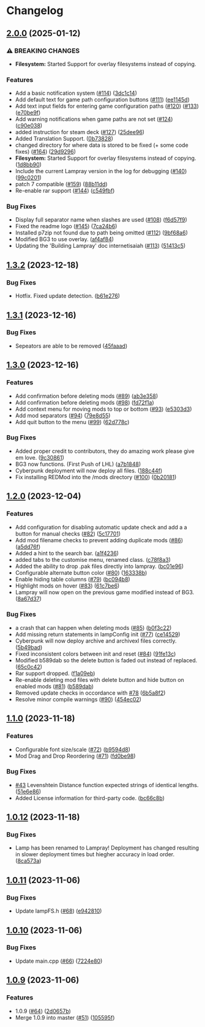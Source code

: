 # Changelog

## [2.0.0](https://github.com/CHollingworth/Lampray/compare/v1.3.2...v2.0.0) (2025-01-12)


### ⚠ BREAKING CHANGES

* **Filesystem:** Started Support for overlay filesystems instead of copying.

### Features

* Add a basic notification system ([#114](https://github.com/CHollingworth/Lampray/issues/114)) ([3dc1c14](https://github.com/CHollingworth/Lampray/commit/3dc1c14fea53c151b9f38a098f36c8d972c4d25e))
* Add default text for game path configuration buttons ([#111](https://github.com/CHollingworth/Lampray/issues/111)) ([ee1145d](https://github.com/CHollingworth/Lampray/commit/ee1145d67f586947510651b2e8de32fc283305c0))
* Add text input fields for entering game configuration paths ([#120](https://github.com/CHollingworth/Lampray/issues/120)) ([#133](https://github.com/CHollingworth/Lampray/issues/133)) ([e70be9f](https://github.com/CHollingworth/Lampray/commit/e70be9fbee247810dcb1fabe2fdf1f62fd84b917))
* Add warning notifications when game paths are not set ([#124](https://github.com/CHollingworth/Lampray/issues/124)) ([c90e038](https://github.com/CHollingworth/Lampray/commit/c90e0384a9db2333c64794bc56261d2c91915579))
* added instruction for steam deck ([#127](https://github.com/CHollingworth/Lampray/issues/127)) ([25dee96](https://github.com/CHollingworth/Lampray/commit/25dee96ae74bed8992dcc824945fe0386722ca5b))
* Added Translation Support. ([0b73828](https://github.com/CHollingworth/Lampray/commit/0b73828732fdd0b0952cda08665b157af6fe162b))
* changed directory for where data is stored to be fixed (+ some code fixes) ([#164](https://github.com/CHollingworth/Lampray/issues/164)) ([29d9296](https://github.com/CHollingworth/Lampray/commit/29d92967452f4634b03273fbc457c9a307e94ebf))
* **Filesystem:** Started Support for overlay filesystems instead of copying. ([1d8bb90](https://github.com/CHollingworth/Lampray/commit/1d8bb90a75489557e86c124f77fdaee0917501f9))
* Include the current Lampray version in the log for debugging ([#140](https://github.com/CHollingworth/Lampray/issues/140)) ([99c0201](https://github.com/CHollingworth/Lampray/commit/99c0201b7f8d2f54ce797468b5676f6bf5b8b2f1))
* patch 7 compatible ([#159](https://github.com/CHollingworth/Lampray/issues/159)) ([88b11dd](https://github.com/CHollingworth/Lampray/commit/88b11dd3b5a342088bbec6a51164d11819d29b98))
* Re-enable rar support ([#144](https://github.com/CHollingworth/Lampray/issues/144)) ([c549fbf](https://github.com/CHollingworth/Lampray/commit/c549fbfbd6ad18b2eca0a6d17b6066d1f74c54b7))


### Bug Fixes

* Display full separator name when slashes are used ([#108](https://github.com/CHollingworth/Lampray/issues/108)) ([f6d57f9](https://github.com/CHollingworth/Lampray/commit/f6d57f91012fbd1e491b934c589a370fa780b20f))
* Fixed the readme logo ([#145](https://github.com/CHollingworth/Lampray/issues/145)) ([7ca24b6](https://github.com/CHollingworth/Lampray/commit/7ca24b6a5dfaf7e52927f42ae81cd9e031c11090))
* Installed p7zip not found due to path being omitted ([#112](https://github.com/CHollingworth/Lampray/issues/112)) ([9bf68a6](https://github.com/CHollingworth/Lampray/commit/9bf68a6f16eb2e6e3e178565c896ae81c1df7df1))
* Modified BG3 to use overlay. ([af4af84](https://github.com/CHollingworth/Lampray/commit/af4af845dddd3011eddea1e8e708d4a463e08aa4))
* Updating the 'Building Lampray' doc internetisaiah ([#113](https://github.com/CHollingworth/Lampray/issues/113)) ([51413c5](https://github.com/CHollingworth/Lampray/commit/51413c5ca3e976c2e94b26a183c6fe0a9efaa696))

## [1.3.2](https://github.com/CHollingworth/Lampray/compare/v1.3.1...v1.3.2) (2023-12-18)


### Bug Fixes

* Hotfix. Fixed update detection. ([b61e276](https://github.com/CHollingworth/Lampray/commit/b61e27658b866d350cfcaa009e3e507d278adf44))

## [1.3.1](https://github.com/CHollingworth/Lampray/compare/v1.3.0...v1.3.1) (2023-12-16)


### Bug Fixes

* Sepeators are able to be removed ([45faaad](https://github.com/CHollingworth/Lampray/commit/45faaad64562b394ec908f85f8f6996cba917428))

## [1.3.0](https://github.com/CHollingworth/Lampray/compare/v1.2.0...v1.3.0) (2023-12-16)


### Features

* Add confirmation before deleting mods ([#89](https://github.com/CHollingworth/Lampray/issues/89)) ([ab3e358](https://github.com/CHollingworth/Lampray/commit/ab3e358db686f7b00db9b1e236c54432294c60d4))
* Add confirmation before deleting mods ([#98](https://github.com/CHollingworth/Lampray/issues/98)) ([fd72f1a](https://github.com/CHollingworth/Lampray/commit/fd72f1a0bd065afc406f51503e7e863afecdd654))
* Add context menu for moving mods to top or bottom ([#93](https://github.com/CHollingworth/Lampray/issues/93)) ([e5303d3](https://github.com/CHollingworth/Lampray/commit/e5303d3b55620b155d9e05ef9049257c12e2e6a4))
* Add mod separators ([#94](https://github.com/CHollingworth/Lampray/issues/94)) ([79e8d55](https://github.com/CHollingworth/Lampray/commit/79e8d55c6855419ca1d018915041a62e0929ef8d))
* Add quit button to the menu ([#99](https://github.com/CHollingworth/Lampray/issues/99)) ([62d778c](https://github.com/CHollingworth/Lampray/commit/62d778cd448f853240b134e7544e185e5f21da65))


### Bug Fixes

* Added proper credit to contributors, they do amazing work please give em love. ([9c30861](https://github.com/CHollingworth/Lampray/commit/9c308616b8b60b0b16ade8615450b76b5e82eedf))
* BG3 now functions. (First Push of LHL) ([a7b1848](https://github.com/CHollingworth/Lampray/commit/a7b1848dbbabe1202ca33a460386956bf257e6e9))
* Cyberpunk deployment will now deploy all files. ([188c44f](https://github.com/CHollingworth/Lampray/commit/188c44f0b75c0b2900bbad72964f478b606f8db5))
* Fix installing REDMod into the /mods directory ([#100](https://github.com/CHollingworth/Lampray/issues/100)) ([0b20181](https://github.com/CHollingworth/Lampray/commit/0b201817682fadfeacc958300b63472d032688c5))

## [1.2.0](https://github.com/CHollingworth/Lampray/compare/v1.1.0...v1.2.0) (2023-12-04)


### Features

* Add configuration for disabling automatic update check and add a a button for manual checks ([#82](https://github.com/CHollingworth/Lampray/issues/82)) ([5c17701](https://github.com/CHollingworth/Lampray/commit/5c177011040327899543c63894152af7ba96a7d6))
* Add mod filename checks to prevent adding duplicate mods ([#86](https://github.com/CHollingworth/Lampray/issues/86)) ([a5dd76f](https://github.com/CHollingworth/Lampray/commit/a5dd76f8287173112753690e1ea5d589103d6437))
* Added a hint to the search bar. ([a1f4236](https://github.com/CHollingworth/Lampray/commit/a1f4236f27a818e0b620f164432b211cd116b7ba))
* added tabs to the customise menu, renamed class. ([c78f8a3](https://github.com/CHollingworth/Lampray/commit/c78f8a3ba15cfd678d029e992d6063450fbaab00))
* Added the ability to drop .pak files directly into lampray. ([bc01e96](https://github.com/CHollingworth/Lampray/commit/bc01e96f6d272e9addbf624ac158e71074b4b3d8))
* Configurable alternate button color ([#80](https://github.com/CHollingworth/Lampray/issues/80)) ([163338b](https://github.com/CHollingworth/Lampray/commit/163338b4d1b95bd28e466b6545eb83566b0346cb))
* Enable hiding table columns ([#79](https://github.com/CHollingworth/Lampray/issues/79)) ([bc094b8](https://github.com/CHollingworth/Lampray/commit/bc094b8a1c5b645536f35e0f39fdbd4a31b62737))
* Highlight mods on hover ([#83](https://github.com/CHollingworth/Lampray/issues/83)) ([61c7be6](https://github.com/CHollingworth/Lampray/commit/61c7be6df4c17a06b92cd7c970f3f10b9b25c6d8))
* Lampray will now open on the previous game modified instead of BG3. ([8a67d37](https://github.com/CHollingworth/Lampray/commit/8a67d3748b241c5b687b3344f784202d65e4cf61))


### Bug Fixes

* a crash that can happen when deleting mods ([#85](https://github.com/CHollingworth/Lampray/issues/85)) ([b0f3c22](https://github.com/CHollingworth/Lampray/commit/b0f3c2214273ce76d4e56f119b01ab7f116ab287))
* Add missing return statements in lampConfig init ([#77](https://github.com/CHollingworth/Lampray/issues/77)) ([ce14529](https://github.com/CHollingworth/Lampray/commit/ce1452949fb82171b20592336c69aac6d742cd82))
* Cyberpunk will now deploy archive and archivexl files correctly. ([5b49bad](https://github.com/CHollingworth/Lampray/commit/5b49bad47a335266f26335abad8000d49dbbff1c))
* Fixed inconsistent colors between init and reset ([#84](https://github.com/CHollingworth/Lampray/issues/84)) ([91fe13c](https://github.com/CHollingworth/Lampray/commit/91fe13c670dc36d2f1b2cb164676cb135f0c7b00))
* Modified b589dab so the delete button is faded out instead of replaced. ([65c0c42](https://github.com/CHollingworth/Lampray/commit/65c0c4241a4906884b1fb1265b7bebf0d96da6a8))
* Rar support dropped. ([f1a09eb](https://github.com/CHollingworth/Lampray/commit/f1a09ebb1fba9d6dd1cc38b8d86e5d474e3c3366))
* Re-enable deleting mod files with delete button and hide button on enabled mods ([#81](https://github.com/CHollingworth/Lampray/issues/81)) ([b589dab](https://github.com/CHollingworth/Lampray/commit/b589dabfce242b44f6bf1c40fd45164f7a924308))
* Removed update checks in occordance with [#78](https://github.com/CHollingworth/Lampray/issues/78) ([6b5a8f2](https://github.com/CHollingworth/Lampray/commit/6b5a8f233a00ee5ccfb2f77c4208a4d60d1279eb))
* Resolve minor compile warnings ([#90](https://github.com/CHollingworth/Lampray/issues/90)) ([454ec02](https://github.com/CHollingworth/Lampray/commit/454ec02a8bf408809a843819748a47ca8a9cdc62))

## [1.1.0](https://github.com/CHollingworth/Lampray/compare/v1.0.12...v1.1.0) (2023-11-18)


### Features

* Configurable font size/scale ([#72](https://github.com/CHollingworth/Lampray/issues/72)) ([b9594d8](https://github.com/CHollingworth/Lampray/commit/b9594d8bba595d616acbd98b1d076efcba669cc8))
* Mod Drag and Drop Reordering ([#71](https://github.com/CHollingworth/Lampray/issues/71)) ([fd0be98](https://github.com/CHollingworth/Lampray/commit/fd0be9812af3be7f3c452392db6389728e8010a7))


### Bug Fixes

* [#43](https://github.com/CHollingworth/Lampray/issues/43) Levenshtein Distance function expected strings of identical lengths. ([51e6e86](https://github.com/CHollingworth/Lampray/commit/51e6e860c953041bd421cfc6862c7399d30df948))
* Added License information for third-party code. ([bc66c8b](https://github.com/CHollingworth/Lampray/commit/bc66c8bfc0b20957e40831b29719988b2ab920dd))

## [1.0.12](https://github.com/CHollingworth/Lamp/compare/v1.0.11...v1.0.12) (2023-11-18)


### Bug Fixes

* Lamp has been renamed to Lampray! Deployment has changed resulting in slower deployment times but hiegher accuracy in load order. ([8ca573a](https://github.com/CHollingworth/Lamp/commit/8ca573ad83dd3e3f41cf326cee2b607cf735ad78))

## [1.0.11](https://github.com/CHollingworth/Lamp/compare/v1.0.10...v1.0.11) (2023-11-06)


### Bug Fixes

* Update lampFS.h ([#68](https://github.com/CHollingworth/Lamp/issues/68)) ([e942810](https://github.com/CHollingworth/Lamp/commit/e9428107c4ad7927278f1f80491dcdaec0b713a0))

## [1.0.10](https://github.com/CHollingworth/Lamp/compare/v1.0.9...v1.0.10) (2023-11-06)


### Bug Fixes

* Update main.cpp ([#66](https://github.com/CHollingworth/Lamp/issues/66)) ([7224e80](https://github.com/CHollingworth/Lamp/commit/7224e809b0d93a4e2ab3d2f48a37e06f15df56fd))

## [1.0.9](https://github.com/CHollingworth/Lamp/compare/v1.0.8...v1.0.9) (2023-11-06)


### Features

* 1.0.9 ([#64](https://github.com/CHollingworth/Lamp/issues/64)) ([2d0657b](https://github.com/CHollingworth/Lamp/commit/2d0657b5e3acfeca87945fb471402b277a25a620))
* Merge 1.0.9 into master ([#51](https://github.com/CHollingworth/Lamp/issues/51)) ([105595f](https://github.com/CHollingworth/Lamp/commit/105595f6eee4e3a7c5e3bee2ea604e984d87fc06))
